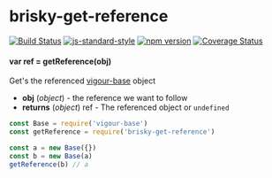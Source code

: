 # brisky-get-reference

<!-- VDOC.badges travis; standard; npm; coveralls -->
<!-- DON'T EDIT THIS SECTION (including comments), INSTEAD RE-RUN `vdoc` TO UPDATE -->
[![Build Status](https://travis-ci.org/vigour-io/brisky-get-reference.svg?branch=master)](https://travis-ci.org/vigour-io/brisky-get-reference)
[![js-standard-style](https://img.shields.io/badge/code%20style-standard-brightgreen.svg)](http://standardjs.com/)
[![npm version](https://badge.fury.io/js/brisky-get-reference.svg)](https://badge.fury.io/js/brisky-get-reference)
[![Coverage Status](https://coveralls.io/repos/github/vigour-io/brisky-get-reference/badge.svg?branch=master)](https://coveralls.io/github/vigour-io/brisky-get-reference?branch=master)

<!-- VDOC END -->

<!-- VDOC.jsdoc get.reference -->
<!-- DON'T EDIT THIS SECTION (including comments), INSTEAD RE-RUN `vdoc` TO UPDATE -->
#### var ref = getReference(obj)

Get's the referenced [vigour-base](https://www.npmjs.com/package/vigour-base) object
- **obj** (*object*) - the reference we want to follow
- **returns** (*object*) ref - The referenced object or `undefined`

<!-- VDOC END -->

```javascript
const Base = require('vigour-base')
const getReference = require('brisky-get-reference')

const a = new Base({})
const b = new Base(a)
getReference(b) // a
```
